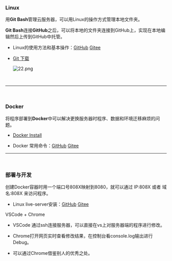 ### Linux

用**Git Bash**管理云服务器，可以用Linux的操作方式管理本地文件夹。

**Git Bash**连接**GitHub**之后，可以将本地的文件夹连接到GitHub上，实现在本地编辑然后上传到GitHub中托管。

* Linux的使用方法和基本操作：[GitHub](https://github.com/LYNBZ1018/learningn_note/tree/main/000_Back-end/Linux) [Gitee](https://gitee.com/lynbz1018/learningn_note/tree/main/000_Back-end/Linux)

* [Git 下载](https://www.git-scm.com/download/win)

  ![22.png](https://cdn.acwing.com/media/article/image/2022/07/16/189403_7cebeec004-22.png) 

​      

*****

​       

### Docker

将程序部署到**Docker**中可以解决更换服务器时程序、数据和环境迁移麻烦的问题。

* [Docker Install](https://docs.docker.com/engine/install/ubuntu/)

* Docker 常用命令：[GitHub](https://github.com/LYNBZ1018/learningn_note/blob/main/000_Back-end/Linux/lesson_7.md) [Gitee](https://gitee.com/lynbz1018/learningn_note/blob/main/000_Back-end/Linux/lesson_7.md)

     

*****

​      

### 部署与开发

创建Docker容器时用一个端口号808X映射到8080，就可以通过 IP:808X 或者 域名:808X 来访问程序。

* Linux live-server安装：[GitHub](https://github.com/LYNBZ1018/web_lesson/blob/master/config_note.md) [Gitee](https://gitee.com/lynbz1018/web_lesson/blob/master/config_note.md)



VSCode + Chrome

* VSCode 通过ssh连接服务器，可以直接在vs上对服务器端的程序进行修改。
* Chrome打开网页实时查看修改结果，在控制台看console.log输出进行Debug。

* 可以通过Chrome借鉴别人的优秀之处。